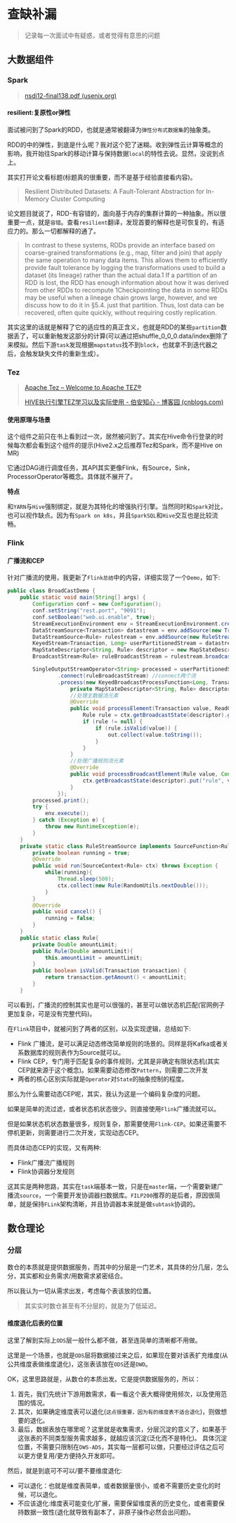 # 查缺补漏

> 记录每一次面试中有疑惑，或者觉得有意思的问题

## 大数据组件

### Spark

> [nsdi12-final138.pdf (usenix.org)](https://www.usenix.org/system/files/conference/nsdi12/nsdi12-final138.pdf)

#### resilient:复原性or弹性

面试被问到了Spark的RDD，也就是通常被翻译为`弹性分布式数据集`的抽象类。

RDD的中的弹性，到底是什么呢？我对这个犯了迷糊。收到弹性云计算等概念的影响，我开始往Spark的移动计算与保持数据`local`的特性去说。显然，没说到点上。

其实打开论文看标题(标题真的很重要，而不是基于经验直接看内容)。

> Resilient Distributed Datasets: A Fault-Tolerant Abstraction for In-Memory Cluster Computing

论文题目就说了，RDD-有容错的，面向基于内存的集群计算的一种抽象。所以很重要一点，就是`容错`。查看`resilient`翻译，发现首要的解释也是可恢复的，有适应力的。那么一切都解释的通了。

> In contrast to these systems, RDDs provide an interface based on coarse-grained transformations (e.g., map, filter and join) that apply the same operation to many data items. This allows them to efficiently provide fault tolerance by logging the transformations used to build a dataset (its lineage) rather than the actual data.1 If a partition of an RDD is lost, the RDD has enough information about how it was derived from other RDDs to recompute 1Checkpointing the data in some RDDs may be useful when a lineage chain grows large, however, and we discuss how to do it in §5.4. just that partition. Thus, lost data can be recovered, often quite quickly, without requiring costly replication.

其实这里的话就是解释了它的适应性的真正含义，也就是RDD的某些`partition`数据丢了，可以重新触发这部分的计算(可以通过把shuffle_0_0_0.data/index删除了来模拟。然后下游`task`发现根据`mapstatus`找不到`block`，也就拿不到迭代器之后，会触发缺失文件的重新生成）。

### Tez

> [Apache Tez – Welcome to Apache TEZ®](https://tez.apache.org/)
>
> [HIVE执行引擎TEZ学习以及实际使用 - 伯安知心 - 博客园 (cnblogs.com)](https://www.cnblogs.com/boanxin/p/13336930.html)

#### 使用原理与场景

这个组件之前只在书上看到过一次，居然被问到了。其实在Hive命令行登录的时候每次都会看到这个组件的提示(Hive2.x之后推荐Tez和Spark，而不是Hive on MR)

它通过DAG进行调度任务，其API其实更像Flink，有Source，Sink，ProcessorOperator等概念。具体就不展开了。

**特点**

和`YARN`与`Hive`强制绑定，就是为其特化的增强执行引擎。当然同时和`Spark`对比，也可以视作缺点。因为有`Spark on k8s`，并且`SparkSQL`和`Hive`交互也是比较流畅。


### Flink

#### 广播流和CEP

针对广播流的使用，我更新了`Flink总结`中的内容，详细实现了一个`Demo`，如下:

```java
public class BroadCastDemo {
    public static void main(String[] args) {
        Configuration conf = new Configuration();
        conf.setString("rest.port", "9091");
        conf.setBoolean("web.ui.enable", true);
        StreamExecutionEnvironment env = StreamExecutionEnvironment.createLocalEnvironmentWithWebUI(conf);
        DataStreamSource<Transaction> datastream = env.addSource(new TransactionSource());
        DataStreamSource<Rule> rulestream = env.addSource(new RuleStreamSource());
        KeyedStream<Transaction, Long> userPartitionedStream = datastream.keyBy(Transaction::getAccountId);
        MapStateDescriptor<String, Rule> descriptor = new MapStateDescriptor<>("ruleBroadcastState", String.class, Rule.class);
        BroadcastStream<Rule> ruleBroadcastStream = rulestream.broadcast(descriptor);

        SingleOutputStreamOperator<String> processed = userPartitionedStream
                .connect(ruleBroadcastStream) //connect两个流
                .process(new KeyedBroadcastProcessFunction<Long, Transaction, Rule, String>() {
                    private MapStateDescriptor<String, Rule> descriptor = new MapStateDescriptor<>("ruleBroadcastState", String.class, Rule.class);
                    //处理主数据流元素
                    @Override
                    public void processElement(Transaction value, ReadOnlyContext ctx, Collector<String> out) throws Exception {
                        Rule rule = ctx.getBroadcastState(descriptor).get("rule");
                        if (rule != null) {
                            if (rule.isValid(value)) {
                                out.collect(value.toString());
                            }
                        }
                    }
                    //处理广播规则流元素
                    @Override
                    public void processBroadcastElement(Rule value, Context ctx, Collector<String> out) throws Exception {
                        ctx.getBroadcastState(descriptor).put("rule", value);
                    }
                });
        processed.print();
        try {
            env.execute();
        } catch (Exception e) {
            throw new RuntimeException(e);
        }
    }
    private static class RuleStreamSource implements SourceFunction<Rule> {
        private boolean running = true;
        @Override
        public void run(SourceContext<Rule> ctx) throws Exception {
            while(running){
                Thread.sleep(500);
                ctx.collect(new Rule(RandomUtils.nextDouble()));
            }
        }
        @Override
        public void cancel() {
            running = false;
        }
    }
    public static class Rule{
        private Double amountLimit;
        public Rule(Double amountLimit){
            this.amountLimit = amountLimit;
        }
        public boolean isValid(Transaction transaction) {
            return transaction.getAmount() < amountLimit;
        }
    }
```

可以看到，广播流的控制其实也是可以很强的，甚至可以做状态机匹配(官网例子更加复杂，可是没有完整代码)。

在`Flink`项目中，就被问到了两者的区别，以及实现逻辑，总结如下:

* Flink 广播流，是可以满足动态修改简单规则的场景的。同样是将Kafka或者关系数据库的规则表作为Source就可以。
* Flink CEP，专门用于匹配复杂的事件规则，尤其是非确定有限状态机(其实CEP就来源于这个概念)。如果需要动态修改`Pattern`，则需要二次开发
* 两者的核心区别实际就是`Operator`对`State`的抽象控制的程度。

那么为什么需要动态CEP呢，其实，我认为这是一个编码复杂度的问题。

如果是简单的流过滤，或者状态机状态很少。则直接使用`Flink`广播流就可以。

但是如果状态机状态数量很多，规则复杂，那需要使用`Flink-CEP`。如果还需要不停机更新，则需要进行二次开发，实现动态CEP。

而具体动态CEP的实现，又有两种:

* Flink广播流广播规则
* Flink协调器分发规则

这其实是两种思路，其实在`task`端基本一致，只是在`master`端，一个需要新建广播流`source`，一个需要开发协调器扫数据库。`FILP200`推荐的是后者，原因很简单，就是保持`FLink`架构清晰，并且协调器本来就是做`subtask`协调的。

## 数仓理论

### 分层

数仓的本质就是提供数据服务，而其中的分层是一门艺术，其具体的分几层，怎么分，其实都和业务需求/用数需求紧密结合。

所以我认为一切从需求出发，考虑每个表该放的位置。

> 其实实时数仓甚至有不分层的，就是为了低延迟。

#### 维度退化后表的位置

这里了解到实际上`ODS`层一般什么都不做，甚至连简单的清晰都不用做。

这里是一个场景，也就是`ODS`层将数据接过来之后，如果现在要对该表扩充维度(从公共维度表做维度退化)，这张表该放在`ODS`还是`DWD`。

OK，这里思路就是，从数仓的本质出发。它是提供数据服务的，所以：

1. 首先，我们先统计下游用数需求，看一看这个表大概得使用频次，以及使用范围的情况。
2. 其次，如果确定维度表可以退化(`这点很重要，因为有的维度表不适合退化`)，则做想要的退化。
3. 最后，数据表放在哪里呢？这里就是收集需求，分层沉淀的意义了，如果基于这张表的不同类型服务需求越多，就越应该沉淀(泛化而不是特化)。
   具体沉淀位置，不需要只限制在`DWS-ADS`，其实每一层都可以做，只要经过评估之后可以更方便复用/更方便持久开发即可。

然后，就是到底可不可以/要不要维度退化:

* 可以退化：也就是维度表简单，或者数据量很小，或者不需要历史变化的时候，可以退化。
* 不应该退化:维度表可能变化/扩展，需要保留维度表的历史变化，或者需要保持数据一致性(退化就导致有副本了，非原子操作必然会出问题)。
